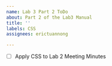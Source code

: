 ```yaml
---
name: Lab 3 Part 2 ToDo
about: Part 2 of the Lab3 Manual
title: ''
labels: CSS
assignees: erictuannong

---
```


- [ ] Apply CSS to Lab 2 Meeting Minutes
